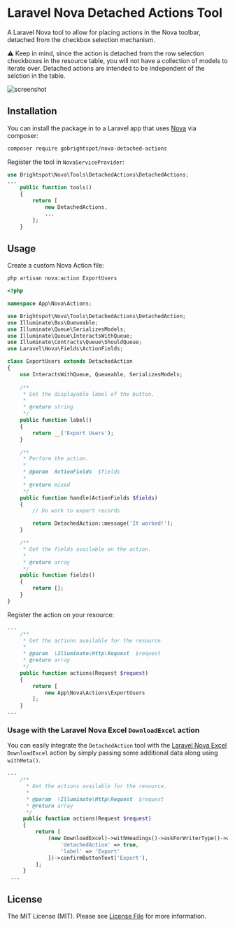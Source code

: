 # Laravel Nova Detached Actions Tool

A Laravel Nova tool to allow for placing actions in the Nova toolbar, detached from the checkbox selection mechanism.

:warning: Keep in mind, since the action is detached from the row selection checkboxes in the resource table, you will not have a collection of models to iterate over. Detached actions are intended to be independent of the selction in the table.


![screenshot](https://i.imgur.com/S8GrNFI.png)

## Installation

You can install the package in to a Laravel app that uses [Nova](https://nova.laravel.com) via composer:

```bash
composer require gobrightspot/nova-detached-actions
```

Register the tool in `NovaServiceProvider`:

```php
use Brightspot\Nova\Tools\DetachedActions\DetachedActions;
...
    public function tools()
    {
        return [
            new DetachedActions,
            ...
        ];
    }
```

## Usage

Create a custom Nova Action file:

```bash
php artisan nova:action ExportUsers
```

```php
<?php

namespace App\Nova\Actions;

use Brightspot\Nova\Tools\DetachedActions\DetachedAction;
use Illuminate\Bus\Queueable;
use Illuminate\Queue\SerializesModels;
use Illuminate\Queue\InteractsWithQueue;
use Illuminate\Contracts\Queue\ShouldQueue;
use Laravel\Nova\Fields\ActionFields;

class ExportUsers extends DetachedAction
{
    use InteractsWithQueue, Queueable, SerializesModels;
    
    /**
     * Get the displayable label of the button.
     *
     * @return string
     */
    public function label()
    {
        return __('Export Users');
    }

    /**
     * Perform the action.
     *
     * @param  ActionFields  $fields
     *
     * @return mixed
     */
    public function handle(ActionFields $fields)
    {
        // Do work to export records

        return DetachedAction::message('It worked!');
    }

    /**
     * Get the fields available on the action.
     *
     * @return array
     */
    public function fields()
    {
        return [];
    }
}
```

Register the action on your resource:

```php
...
    /**
     * Get the actions available for the resource.
     *
     * @param  \Illuminate\Http\Request  $request
     * @return array
     */
    public function actions(Request $request)
    {
        return [
            new App\Nova\Actions\ExportUsers
        ];
    }
...
```

### Usage with the Laravel Nova Excel `DownloadExcel` action

You can easily integrate the `DetachedAction` tool with the [Laravel Nova Excel](https://github.com/Maatwebsite/Laravel-Nova-Excel) `DownloadExcel` action by simply passing some additional data along using `withMeta()`.

```php
...
    /**
      * Get the actions available for the resource.
      *
      * @param  \Illuminate\Http\Request  $request
      * @return array
      */
     public function actions(Request $request)
     {
         return [
             (new DownloadExcel)->withHeadings()->askForWriterType()->withMeta([
                 'detachedAction' => true,
                 'label' => 'Export'
             ])->confirmButtonText('Export'),
         ];
     }
 ...
 ```



## License

The MIT License (MIT). Please see [License File](LICENSE) for more information.


